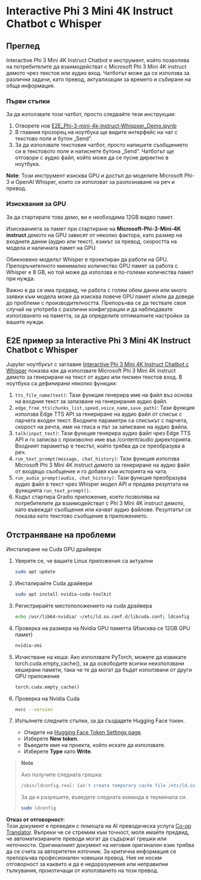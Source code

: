 <!--
CO_OP_TRANSLATOR_METADATA:
{
  "original_hash": "006e8cf75211d3297f24e1b22e38955f",
  "translation_date": "2025-05-09T18:34:30+00:00",
  "source_file": "md/02.Application/01.TextAndChat/Phi3/E2E_Phi-3-mini_with_whisper.md",
  "language_code": "bg"
}
-->
# Interactive Phi 3 Mini 4K Instruct Chatbot с Whisper

## Преглед

Interactive Phi 3 Mini 4K Instruct Chatbot е инструмент, който позволява на потребителите да взаимодействат с Microsoft Phi 3 Mini 4K instruct демото чрез текстов или аудио вход. Чатботът може да се използва за различни задачи, като превод, актуализации за времето и събиране на обща информация.

### Първи стъпки

За да използвате този чатбот, просто следвайте тези инструкции:

1. Отворете нов [E2E_Phi-3-mini-4k-instruct-Whispser_Demo.ipynb](https://github.com/microsoft/Phi-3CookBook/blob/main/code/06.E2E/E2E_Phi-3-mini-4k-instruct-Whispser_Demo.ipynb)
2. В главния прозорец на ноутбука ще видите интерфейс на чат с текстово поле и бутон „Send“.
3. За да използвате текстовия чатбот, просто напишете съобщението си в текстовото поле и натиснете бутона „Send“. Чатботът ще отговори с аудио файл, който може да се пусне директно в ноутбука.

**Note**: Този инструмент изисква GPU и достъп до моделите Microsoft Phi-3 и OpenAI Whisper, които се използват за разпознаване на реч и превод.

### Изисквания за GPU

За да стартирате това демо, ви е необходима 12GB видео памет.

Изискванията за памет при стартиране на **Microsoft-Phi-3-Mini-4K instruct** демото на GPU зависят от няколко фактора, като размер на входните данни (аудио или текст), езикът за превод, скоростта на модела и наличната памет на GPU.

Обикновено моделът Whisper е проектиран да работи на GPU. Препоръчителното минимално количество GPU памет за работа с Whisper е 8 GB, но той може да използва и по-големи количества памет при нужда.

Важно е да се има предвид, че работа с голям обем данни или много заявки към модела може да изисква повече GPU памет и/или да доведе до проблеми с производителността. Препоръчва се да тествате своя случай на употреба с различни конфигурации и да наблюдавате използването на паметта, за да определите оптималните настройки за вашите нужди.

## E2E пример за Interactive Phi 3 Mini 4K Instruct Chatbot с Whisper

Jupyter ноутбукът с заглавие [Interactive Phi 3 Mini 4K Instruct Chatbot с Whisper](https://github.com/microsoft/Phi-3CookBook/blob/main/code/06.E2E/E2E_Phi-3-mini-4k-instruct-Whispser_Demo.ipynb) показва как да използвате Microsoft Phi 3 Mini 4K instruct демото за генериране на текст от аудио или писмен текстов вход. В ноутбука са дефинирани няколко функции:

1. `tts_file_name(text)`: Тази функция генерира име на файл въз основа на входния текст за запазване на генерирания аудио файл.
1. `edge_free_tts(chunks_list,speed,voice_name,save_path)`: Тази функция използва Edge TTS API за генериране на аудио файл от списък с парчета входен текст. Входните параметри са списъкът с парчета, скорост на речта, име на гласа и път за записване на аудио файла.
1. `talk(input_text)`: Тази функция генерира аудио файл чрез Edge TTS API и го записва с произволно име във /content/audio директорията. Входният параметър е текстът, който трябва да се преобразува в реч.
1. `run_text_prompt(message, chat_history)`: Тази функция използва Microsoft Phi 3 Mini 4K instruct демото за генериране на аудио файл от входящо съобщение и го добавя към историята на чата.
1. `run_audio_prompt(audio, chat_history)`: Тази функция преобразува аудио файл в текст чрез Whisper модел API и предава резултата на функцията `run_text_prompt()`.
1. Кодът стартира Gradio приложение, което позволява на потребителите да взаимодействат с Phi 3 Mini 4K instruct демото, като въвеждат съобщения или качват аудио файлове. Резултатът се показва като текстово съобщение в приложението.

## Отстраняване на проблеми

Инсталиране на Cuda GPU драйвери

1. Уверете се, че вашите Linux приложения са актуални

    ```bash
    sudo apt update
    ```

1. Инсталирайте Cuda драйвери

    ```bash
    sudo apt install nvidia-cuda-toolkit
    ```

1. Регистрирайте местоположението на cuda драйвера

    ```bash
    echo /usr/lib64-nvidia/ >/etc/ld.so.conf.d/libcuda.conf; ldconfig
    ```

1. Проверка на размера на Nvidia GPU паметта (Изисква се 12GB GPU памет)

    ```bash
    nvidia-smi
    ```

1. Изчистване на кеша: Ако използвате PyTorch, можете да извикате torch.cuda.empty_cache(), за да освободите всички неизползвани кеширани памети, така че те да могат да бъдат използвани от други GPU приложения

    ```python
    torch.cuda.empty_cache() 
    ```

1. Проверка на Nvidia Cuda

    ```bash
    nvcc --version
    ```

1. Изпълнете следните стъпки, за да създадете Hugging Face токен.

    - Отидете на [Hugging Face Token Settings page](https://huggingface.co/settings/tokens?WT.mc_id=aiml-137032-kinfeylo).
    - Изберете **New token**.
    - Въведете име на проекта, който искате да използвате.
    - Изберете **Type** като **Write**.

> **Note**
>
> Ако получите следната грешка:
>
> ```bash
> /sbin/ldconfig.real: Can't create temporary cache file /etc/ld.so.cache~: Permission denied 
> ```
>
> За да я разрешите, въведете следната команда в терминала си.
>
> ```bash
> sudo ldconfig
> ```

**Отказ от отговорност**:  
Този документ е преведен с помощта на AI преводаческа услуга [Co-op Translator](https://github.com/Azure/co-op-translator). Въпреки че се стремим към точност, моля имайте предвид, че автоматизираните преводи могат да съдържат грешки или неточности. Оригиналният документ на неговия оригинален език трябва да се счита за авторитетен източник. За критична информация се препоръчва професионален човешки превод. Ние не носим отговорност за каквито и да е недоразумения или неправилни тълкувания, произтичащи от използването на този превод.